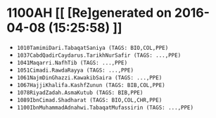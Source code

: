 # 1100AH [[ [Re]generated on 2016-04-08 (15:25:58) ]]

* `1010TamimiDari.TabaqatSaniya (TAGS: BIO,COL,PPE)`
* `1037CabdQadirCaydarus.TarikhNurSafir (TAGS: ...,PPE)`
* `1041Maqarri.NafhTib (TAGS: ...,PPE)`
* `1051Cimadi.RawdaRayya (TAGS: ...,PPE)`
* `1061NajmDinGhazzi.KawakibSaira (TAGS: ...,PPE)`
* `1067HajjiKhalifa.KashfZunun (TAGS: BIB,COL,PPE)`
* `1078RiyadZadah.AsmaKutub (TAGS: BIB,PPE)`
* `1089IbnCimad.Shadharat (TAGS: BIO,COL,CHR,PPE)`
* `1100IbnMuhammadAdnahwi.TabaqatMufassirin (TAGS: ...,PPE)`
